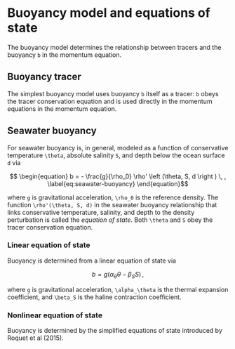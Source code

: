 # Buoyancy model and equations of state

The buoyancy model determines the relationship between tracers and the buoyancy ``b`` in the momentum equation.

## Buoyancy tracer

The simplest buoyancy model uses buoyancy ``b`` itself as a tracer: ``b`` obeys the tracer
conservation equation and is used directly in the momentum equations in the momentum equation.

## Seawater buoyancy

For seawater buoyancy is, in general, modeled as a function of conservative temperature
``\theta``, absolute salinity ``S``, and depth below the ocean surface ``d`` via
```math
    \begin{equation}
    b = - \frac{g}{\rho_0} \rho' \left (\theta, S, d \right ) \, ,
    \label{eq:seawater-buoyancy}
    \end{equation}
```
where ``g`` is gravitational acceleration, ``\rho_0`` is the reference density.
The function ``\rho'(\theta, S, d)`` in the seawater buoyancy relationship that links conservative temperature,
salinity, and depth to the density perturbation is called the *equation of state*.
Both ``\theta`` and ``S`` obey the tracer conservation equation.

### Linear equation of state

Buoyancy is determined from a linear equation of state via
```math
    b = g \left ( \alpha_\theta \theta - \beta_S S \right ) \, ,
```
where ``g`` is gravitational acceleration, ``\alpha_\theta`` is the thermal expansion coefficient,
and ``\beta_S`` is the haline contraction coefficient.

### Nonlinear equation of state

Buoyancy is determined by the simplified equations of state introduced by Roquet et al (2015).
